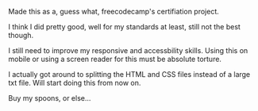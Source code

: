 Made this as a, guess what, freecodecamp's certifiation project.

I think I did pretty good, well for my standards at least, still not the best though.

I still need to improve my responsive and accessbility skills. Using this on mobile or using a screen reader for this must be absolute torture.

I actually got around to splitting the HTML and CSS files instead of a large txt file. Will start doing this from now on.

Buy my spoons, or else...
